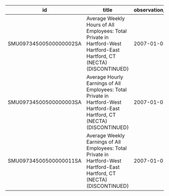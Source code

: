 | id                     | title                                                                                                                      | observation_start   | observation_end   |
|------------------------|----------------------------------------------------------------------------------------------------------------------------|---------------------|-------------------|
| SMU09734500500000002SA | Average Weekly Hours of All Employees: Total Private in Hartford-West Hartford-East Hartford, CT (NECTA) (DISCONTINUED)    | 2007-01-01          | 2022-03-01        |
| SMU09734500500000003SA | Average Hourly Earnings of All Employees: Total Private in Hartford-West Hartford-East Hartford, CT (NECTA) (DISCONTINUED) | 2007-01-01          | 2022-03-01        |
| SMU09734500500000011SA | Average Weekly Earnings of All Employees: Total Private in Hartford-West Hartford-East Hartford, CT (NECTA) (DISCONTINUED) | 2007-01-01          | 2022-03-01        |